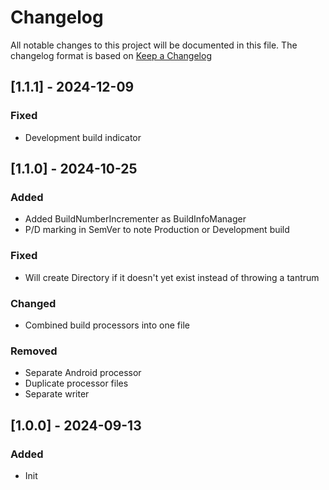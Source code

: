 # Changelog

All notable changes to this project will be documented in this file.
The changelog format is based on [Keep a Changelog](https://keepachangelog.com/en/1.0.0/)


## [1.1.1] - 2024-12-09


### Fixed

- Development build indicator



## [1.1.0] - 2024-10-25


### Added

- Added BuildNumberIncrementer as BuildInfoManager
- P/D marking in SemVer to note Production or Development build

### Fixed

- Will create Directory if it doesn't yet exist instead of throwing a tantrum

### Changed

- Combined build processors into one file

### Removed

- Separate Android processor
- Duplicate processor files
- Separate writer


## [1.0.0] - 2024-09-13


### Added

- Init